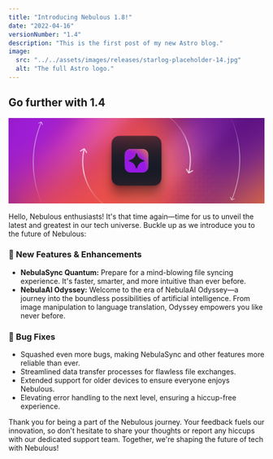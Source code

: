 ```yaml
---
title: "Introducing Nebulous 1.8!"
date: "2022-04-16"
versionNumber: "1.4"
description: "This is the first post of my new Astro blog."
image:
  src: "../../assets/images/releases/starlog-placeholder-14.jpg"
  alt: "The full Astro logo."
---
```


## Go further with 1.4

![Nebulous 1.4 Release](../../assets/images/releases/starlog-placeholder-14.jpg)

Hello, Nebulous enthusiasts! It's that time again—time for us to unveil the latest and greatest in our tech universe. Buckle up as we introduce you to the future of Nebulous:

### 🍿 New Features & Enhancements

- **NebulaSync Quantum:** Prepare for a mind-blowing file syncing experience. It's faster, smarter, and more intuitive than ever before.
- **NebulaAI Odyssey:** Welcome to the era of NebulaAI Odyssey—a journey into the boundless possibilities of artificial intelligence. From image manipulation to language translation, Odyssey empowers you like never before.

### 🐞 Bug Fixes

- Squashed even more bugs, making NebulaSync and other features more reliable than ever.
- Streamlined data transfer processes for flawless file exchanges.
- Extended support for older devices to ensure everyone enjoys Nebulous.
- Elevating error handling to the next level, ensuring a hiccup-free experience.

Thank you for being a part of the Nebulous journey. Your feedback fuels our innovation, so don't hesitate to share your thoughts or report any hiccups with our dedicated support team. Together, we're shaping the future of tech with Nebulous!

